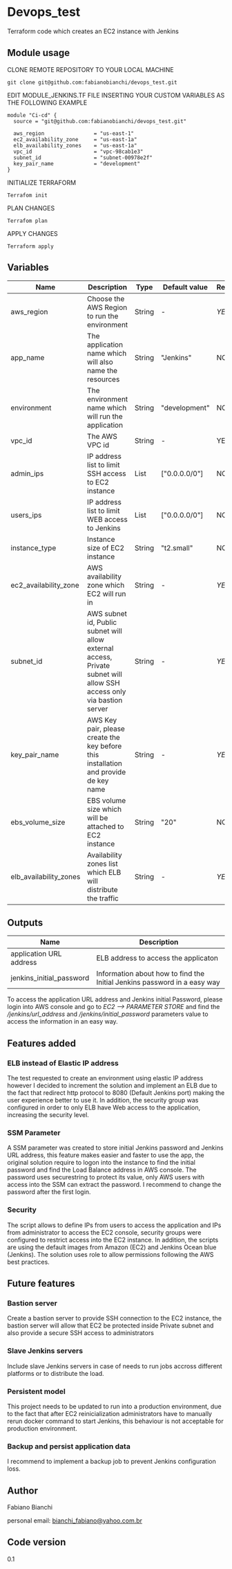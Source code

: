 # Devops_test
Terraform code which creates an EC2 instance with Jenkins 

## Module usage

CLONE REMOTE REPOSITORY TO YOUR LOCAL MACHINE

```hcl
git clone git@github.com:fabianobianchi/devops_test.git
```

EDIT MODULE_JENKINS.TF FILE INSERTING YOUR CUSTOM VARIABLES AS THE FOLLOWING EXAMPLE 
```hcl
module "Ci-cd" {
  source = "git@github.com:fabianobianchi/devops_test.git"

  aws_region                = "us-east-1"
  ec2_availability_zone     = "us-east-1a"
  elb_availability_zones    = "us-east-1a"
  vpc_id                    = "vpc-98cab1e3"
  subnet_id                 = "subnet-00978e2f"
  key_pair_name             = "development"
}
```
INITIALIZE TERRAFORM
```hcl
Terrafom init
```
PLAN CHANGES
```hcl
Terrafom plan
```
APPLY CHANGES
```hcl
Terraform apply
```

## Variables

| Name | Description | Type | Default value |Required |
|------|-------------|------|---------------|---------|
| aws_region | Choose the AWS Region to run the environment | String | - | *YES* |
| app_name | The application name which will also name the resources | String | "Jenkins" | NO |
| environment | The environment name which will run the application | String | "development" | NO |
| vpc_id | The AWS VPC id | String | - | YES |
| admin_ips | IP address list to limit SSH access to EC2 instance | List | ["0.0.0.0/0"] | NO |
| users_ips | IP address list to limit WEB access to Jenkins | List | ["0.0.0.0/0"] | NO |
| instance_type | Instance size of EC2 instance | String | "t2.small" | NO |
| ec2_availability_zone | AWS availability zone which EC2 will run in | String | - | *YES* |
| subnet_id | AWS subnet id, Public subnet will allow external access, Private subnet will allow SSH access only via bastion server | String | - | *YES* |
| key_pair_name | AWS Key pair, please create the key before this installation and provide de key name | String | - | *YES* |
| ebs_volume_size | EBS volume size which will be attached to EC2 instance | String | "20" | NO |
| elb_availability_zones | Availability zones list which ELB will distribute the traffic | String | - | *YES* |

## Outputs

| Name | Description |
|------|-------------|
| application URL address | ELB address to access the applicaton |
| jenkins_initial_password | Information about how to find the Initial Jenkins password in a easy way |

To access the application URL address and Jenkins initial Password, please login into AWS console and go to *EC2 --> PARAMETER STORE* and find the */jenkins/url_address* and */jenkins/initial_password* parameters value to access the information in an easy way.

## Features added

### ELB instead of Elastic IP address

The test requested to create an environment using elastic IP address however I decided to increment the solution and implement an ELB due to the fact that redirect http protocol to 8080 (Default Jenkins port) making the user experience better to use it. In addition, the security group was configured in order to only ELB have Web access to the application, increasing the security level.

### SSM Parameter

A SSM parameter was created to store initial Jenkins password and Jenkins URL address, this feature makes easier and faster to use the app, the original solution require to logon into the instance to find the initial password and find the Load Balance address in AWS console. The password uses securestring to protect its value, only AWS users with access into the SSM can extract the password. I recommend to change the password after the first login.

### Security

The script allows to define IPs from users to access the application and IPs from administrator to access the EC2 console, security groups were configured to restrict access into the EC2 instance. In addition, the scripts are using the default images from Amazon (EC2) and Jenkins Ocean blue (Jenkins).
The solution uses role to allow permissions following the AWS best practices.

## Future features

### Bastion server

Create a bastion server to provide SSH connection to the EC2 instance, the bastion server will allow that EC2 be protected inside Private subnet and also provide a secure SSH access to administrators

### Slave Jenkins servers

Include slave Jenkins servers in case of needs to run jobs accross different platforms or to distribute the load.

### Persistent model

This project needs to be updated to run into a production environment, due to the fact that after EC2 reinicialization administrators have to manually rerun docker command to start Jenkins, this behaviour is not acceptable for production environment.

### Backup and persist application data

I recommend to implement a backup job to prevent Jenkins configuration loss.

## Author 

Fabiano Bianchi

personal email: bianchi_fabiano@yahoo.com.br

## Code version 

0.1



